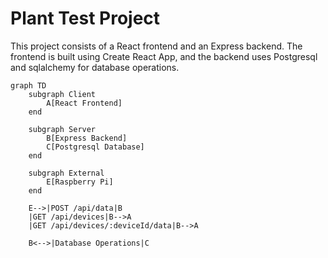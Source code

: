 # Plant Test Project

This project consists of a React frontend and an Express backend. The frontend is built using Create React App, and the backend uses Postgresql and sqlalchemy for database operations.

```mermaid
graph TD
    subgraph Client
        A[React Frontend]
    end

    subgraph Server
        B[Express Backend]
        C[Postgresql Database]
    end

    subgraph External
        E[Raspberry Pi]
    end

    E-->|POST /api/data|B
    |GET /api/devices|B-->A
    |GET /api/devices/:deviceId/data|B-->A

    B<-->|Database Operations|C
```

